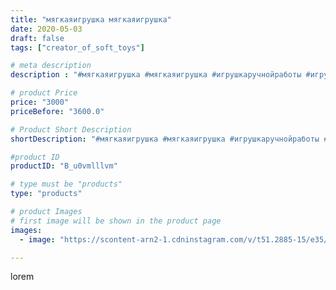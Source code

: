 ```yaml
---
title: "мягкаяигрушка мягкаяигрушка"
date: 2020-05-03
draft: false
tags: ["creator_of_soft_toys"]

# meta description
description : "#мягкаяигрушка #мягкаяигрушка #игрушкаручнойработы #игрушки #мягкиймайнкрафт #мишкамайнкрафт #крипер #криперы #мягкийэндермен #хиробрин #стив #стивмайнкрафт #ов"

# product Price
price: "3000"
priceBefore: "3600.0"

# Product Short Description
shortDescription: "#мягкаяигрушка #мягкаяигрушка #игрушкаручнойработы #игрушки #мягкиймайнкрафт #мишкамайнкрафт #крипер #криперы #мягкийэндермен #хиробрин #стив #стивмайнкрафт #овечка #овечкамайнкрафт #житель #жительмайнкрафт #мишка #мишкамайнкрафт"

#product ID
productID: "B_u0vmlllvm"

# type must be "products"
type: "products"

# product Images
# first image will be shown in the product page
images:
  - image: "https://scontent-arn2-1.cdninstagram.com/v/t51.2885-15/e35/95750342_1054233238286855_7411583939384793940_n.jpg?tp=1&_nc_ht=scontent-arn2-1.cdninstagram.com&_nc_cat=111&_nc_ohc=8F2AQ5WkN0oAX-fNf8B&ccb=7-4&oh=9f2218cff0aa9b98c72941a922de3647&oe=60859803&_nc_sid=86f79a&ig_cache_key=MjMwMTAwODQyOTI5OTY4NjM3NA%3D%3D.2-ccb7-4"

---
```

lorem
